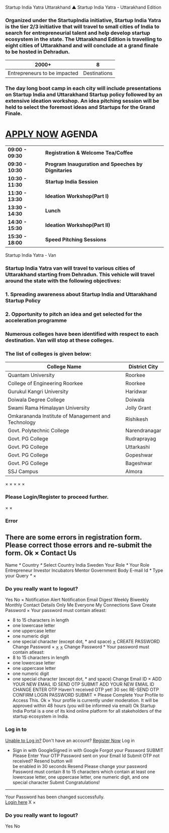 Startup India Yatra Uttarakhand
▲
Startup India Yatra - Uttarakhand Edition
### Organized under the StartupIndia initiative, Startup India Yatra is the tier 2/3 initiative that will travel to small cities of India to search for entrepreneurial talent and help develop startup ecosystem in the state. The Uttarakhand Edition is travelling to eight cities of Uttarakhand and will conclude at a grand finale to be hosted in Dehradun.
| **2000+** | 8 |
| --- | --- |
| Entrepreneurs to be impacted | Destinations |
### The day long boot camp in each city will include presentations on Startup India and Uttarakhand Startup policy followed by an extensive ideation workshop. An idea pitching session will be held to select the foremost ideas and Startups for the Grand Finale.
[APPLY NOW](/content/sih/en/ams-application/ams-applicant-application.html?applicationId=5ab9f2f5e4b0ad8b43c5f2cc)
**AGENDA**
==========
|  |  |
| --- | --- |
| **09:00 - 09:30** | **Registration & Welcome Tea/Coffee** |
| **09:30 - 10:30** | **Program Inauguration and Speeches by Dignitaries** |
| **10:30 - 11:30** | **Startup India Session** |
| **11:30 - 13:30** | **Ideation Workshop(Part I)** |
| **13:30 - 14:30** | **Lunch** |
| **14:30 - 15:30** | **Ideation Workshop(Part II)** |
| **15:30 - 18:00** | **Speed Pitching Sessions** |
Startup India Yatra - Van
### Startup India Yatra van will travel to various cities of Uttarakhand starting from Dehradun. This vehicle will travel around the state with the following objectives:
### **1. Spreading awareness about Startup India and Uttarakhand Startup Policy**
### **2. Opportunity to pitch an idea and get selected for the acceleration programme**
### Numerous colleges have been identified with respect to each destination. Van will stop at these colleges.
### The list of colleges is given below:
| **College Name** | **District City** |
| --- | --- |
| Quantam University | Roorkee |
| College of Engineering Roorkee | Roorkee |
| Gurukul Kangri University | Haridwar |
| Doiwala Degree College | Doiwala |
| Swami Rama Himalayan University | Jolly Grant |
| Omkarananda Institute of Management and Technology | Rishikesh |
| Govt. Polytechnic College | Narendranagar |
| Govt. PG College | Rudraprayag |
| Govt. PG College | Uttarkashi |
| Govt. PG College | Gopeshwar |
| Govt. PG College | Bageshwar |
| SSJ Campus | Almora |
×
×
×
×
×
### Please Login/Register to proceed further.
×
×
### Error
There are some errors in registration form. Please correct those errors and re-submit the form.
Ok
×
Contact Us
----------
Name
*\**
Country
*\**
Select Country
India
Sweden
Your Role
*\**
Your Role
Entrepreneur
Investor
Incubators
Mentor
Government Body
E-mail Id
*\**
Type your Query
*\**
×
### Do you really want to logout?
Yes
No
×
Notification Alert
Notification
Email Digest
Weekly
Biweekly
Monthly
Contact Details
Only Me
Everyone
My Connections
Save
Create Password
×
Your password must contain atleast:
* 8 to 15 characters in length
* one lowercase letter
* one uppercase letter
* one numeric digit
* one special character (except dot, \* and space)
[×](#)
CREATE PASSWORD
Change Password
×
[×](#)
[×](#)
Change Password
\* Your password must contain atleast:
* 8 to 15 characters in length
* one lowercase letter
* one uppercase letter
* one numeric digit
* one special character (except dot, \* and space)
Change Email ID
×
ADD YOUR NEW EMAIL ID
SEND OTP
SUBMIT
ADD YOUR NEW EMAIL ID
CHANGE
ENTER OTP
Haven't received OTP yet! 30 sec
RE-SEND OTP
CONFIRM LOGIN PASSWORD
SUBMIT
×
Please Complete Your Profile to
Access This.
Ok
×
Your profile is currently under moderation. It will be approved within 48 hours (you will be informed via email)
Ok
Startup India Portal is a one of its kind online platform for all stakeholders of the startup ecosystem in India.
### Log in to
[Unable to Log in?](#)
Don't have an account?  [Register Now](https://www.startupindia.gov.in/bhaskar/register)
Log in
* Sign in with GoogleSigned in with Google
Forgot your Password
SUBMIT
Please Enter Your OTP Password sent on your Email Id
Submit
OTP not received? Resend button will   
 be
enabled in
30
seconds
Resend
Please change your password
Password must contain 8 to 15 characters which contain at
least one lowercase letter, one uppercase letter, one numeric digit, and one
special character
Submit
Congratulations!
----------------
Your Password has been changed successfully.   
[Login here](#)
X
×
### Do you really want to logout?
Yes
No
